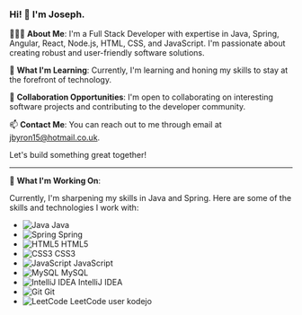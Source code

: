 ### Hi! 👋 I'm Joseph.

🤵🏾‍♂️ **About Me**:
I'm a Full Stack Developer with expertise in Java, Spring, Angular, React, Node.js, HTML, CSS, and JavaScript. I'm passionate about creating robust and user-friendly software solutions.

🌱 **What I'm Learning**:
Currently, I'm learning and honing my skills to stay at the forefront of technology.

💼 **Collaboration Opportunities**:
I'm open to collaborating on interesting software projects and contributing to the developer community.

📫 **Contact Me**:
You can reach out to me through email at [jbyron15@hotmail.co.uk](mailto:jbyron15@hotmail.co.uk).

Let's build something great together!

---

🔭 **What I'm Working On**:

Currently, I'm sharpening my skills in Java and Spring. Here are some of the skills and technologies I work with:

- ![Java](https://img.shields.io/badge/-Java-%23ED8B00.svg?&style=for-the-badge&logo=java&logoColor=white) Java
- ![Spring](https://img.shields.io/badge/-Spring-%236DB33F.svg?&style=for-the-badge&logo=spring&logoColor=white) Spring
- ![HTML5](https://img.shields.io/badge/-HTML5-%23E34F26.svg?&style=for-the-badge&logo=html5&logoColor=white) HTML5
- ![CSS3](https://img.shields.io/badge/-CSS3-%231572B6.svg?&style=for-the-badge&logo=css3&logoColor=white) CSS3
- ![JavaScript](https://img.shields.io/badge/-JavaScript-%23F7DF1E.svg?&style=for-the-badge&logo=javascript&logoColor=black) JavaScript
- ![MySQL](https://img.shields.io/badge/-MySQL-%234479A1.svg?&style=for-the-badge&logo=mysql&logoColor=white) MySQL
- ![IntelliJ IDEA](https://img.shields.io/badge/-IntelliJ_IDEA-%23000000.svg?&style=for-the-badge&logo=intellij-idea&logoColor=white) IntelliJ IDEA
- ![Git](https://img.shields.io/badge/-Git-%23F05032.svg?&style=for-the-badge&logo=git&logoColor=white) Git
- ![LeetCode](https://img.shields.io/badge/-LeetCode-%23FAF0E6.svg?&style=for-the-badge&logo=leetcode&logoColor=black) LeetCode user kodejo
